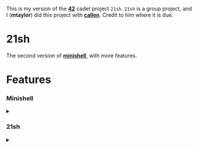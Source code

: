 This is my version of the **[42](https://www.42.us.org/)** cadet project `21sh`. `21sh` is a group project, and I (**mtaylor**) did this project with **[callen](https://github.com/MrChafeits)**. Credit to him where it is due.

# 21sh
The second version of **[minishell](https://github.com/motaylormo/minishell)**, with more features.

# Features
### Minishell
<details><summary></summary>

* You must manage the errors without using `errno`, by displaying a message adapted to the error output
* The executable are those you can find in the paths indicated in the `PATH` variable
* Deal correctly with the `PATH` and the environment
* Implement a series of builtins:
	* `echo`
	* `cd`
	* `setenv`
	* `unsetenv`
	* `env`
	* `exit`
* Implement expansion of variable references `$` and the tilde `~`
</details>

### 21sh
<details><summary></summary>

* The `C-d` (EOF) and `C-c` (`SIGINT`) keys combination features for line edition and process execution
* The `;` command line separator
* Pipes `|`
* The 4 following redirections which follow the general format of `[n]redir-op word`:
  * Redirecting Input
	* `[n]<word`  : open file _word_ for reading on the specified file descriptor (2.7.1)
  * Redirecting Output
	* `[n]>word`  : create and/or open file _word_ for writing on the specified file descriptor (2.7.2)
  * Appending Redirected Output
	* `[n]>>word` : create and/or open file _word_ for appending on the specified file descriptor (2.7.3)
  * Here-Document
	* `[n]<<word` : redirects subsequent lines read by the shell to the input of a command (2.7.4)
* File descriptor Duplication
  * Duplicating Input File Descriptor
	* `[n]<&word` : duplicate one input file descriptor from another, or close one. (2.7.5)
  * Duplicating Output File Descriptor
	* `[n]>&word` : duplicate one output file descriptor from another, or close one. (2.7.6)
  * Open File Descriptors for Reading and Writing
	* `[n]<>word` : open file that is the expansion of _word_ for reading and writing on _n_ or stdin if _n_ is unspecified. (2.7.7)
* A line editing feature using the `termcaps` library. Implement at least the following features:
	* Edit the line where the cursor is located
		* `delete` (`C-d`) forward delete character
		* `backspace` backward delete character
	* Move the cursor left and right to be able to edit the line at a specific location. New characters have to be inserted between the existing ones similarly to a classic shell.
		* `left` and `right`
		* Move directly by word towards the left or the right using `C-left`(`M-b`) and `C-right`(`M-b`)
		* Go directly to the beginning or the end of a line by pressing `home`(`C-a`) and `end`(`C-e`).
	* Use `up` and `down` arrows to navigate through the command history which we will then be able to edit (the line, not the history)
	* Cut, copy, and/or paste all or part of a line using the key sequence you prefer.
        * `C-k` : cut/kill current line contents from cursor position to the end of the line, into the temp-buffer.
        * `C-y` : paste/yank the current temp-buffer/kill-ring contents to cursor position.
        * `C-w` : cut/kill the immediately preceeding word into the temp-buffer, including any trailing whitespace.
	* Write AND edit a command over a few lines. In that case, we would love that `C-up`(`C-p`) and `C-down`(`C-n`) allow to go from one line to another in the command while remaining in the same column or otherwise the most appropriate column.
	* Completely manage quotes and double quotes, even on several lines (expansions excluded).
        * `'` Single quotes suppress normal expansions and preserve whitespace in the enclosed string
        * `"` Double quotes preserve whitespace and allow for variable expansion but not tilde expansion

[important reference](http://pubs.opengroup.org/onlinepubs/9699919799/)

</details>
